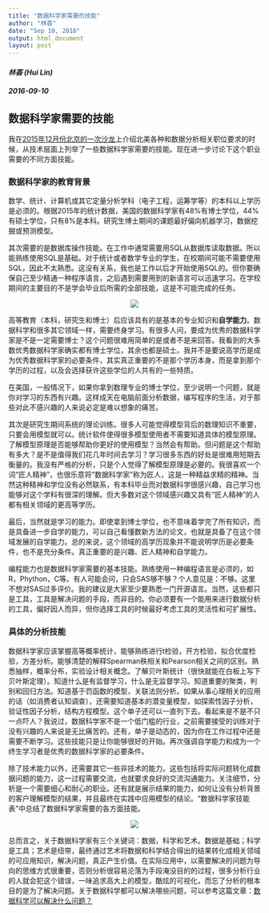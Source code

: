 ```yaml
---
title: "数据科学家需要的技能"
author: "林荟"
date: "Sep 10, 2016"
output: html_document
layout: post
---
```


<h4 class="author"><em>林荟 (Hui Lin)</em></h4>
<h4 class="date"><em>2016-09-10</em></h4>


## 数据科学家需要的技能


我在[2015年12月份北京的一次沙龙](http://www.xueqing.tv/course/55?from=timeline&isappinstalled=0)上介绍北美各种和数据分析相关职位要求的时候，从技术层面上列举了一些数据科学家需要的技能。现在进一步讨论下这个职业需要的不同方面技能。

### 数据科学家的教育背景

数学、统计、计算机或其它定量分析学科（电子工程，运筹学等）的本科以上学历是必须的。根据2015年的统计数据，美国的数据科学家有48%有博士学位，44%有硕士学位，只有8%是本科。研究生博士期间的课题最好偏向机器学习，数据挖掘或预测模型。

其次需要的是数据库操作技能。在工作中通常需要用SQL从数据库读取数据。所以能熟练使用SQL是基础。对于统计或者数学专业的学生，在校期间可能不需要使用SQL，因此不太熟悉。这没有关系，我也是工作以后才开始使用SQL的。但你要确保自己至少精通一种程序语言，之后遇到需要用到的新语言可以迅速学习。在学校期间的主要目的不是学会毕业后所需的全部技能，这是不可能完成的任务。

<p align="center">
  <img src="http://linhui.org/images/Jokes/CrS_kzyUMAApuJ5.png" />
</p>

    
高等教育（本科，研究生和博士）后应该具有的是基本的专业知识和**自学能力**。数据科学和很多其它领域一样，需要终身学习。有很多人问，要成为优秀的数据科学家是不是一定需要博士？这个问题很难用简单的是或者不是来回答。我看到的大多数优秀数据科学家确实都有博士学位，其余也都是硕士。我并不是要说高学历是成为优秀数据科学家的必要条件，其实真正重要的不是那个学历本身，而是拿到那个学历的过程，以及会选择获许这些学位的人共有的一些特质。

在美国，一般情况下，如果你拿到数理专业的博士学位，至少说明一个问题，就是你对学习的东西有兴趣。这样成天在电脑前面分析数据，编写程序的生活，对于那些对此不感兴趣的人来说必定是难以想象的痛苦。

其次是研究生期间系统的理论训练。很多人可能觉得模型背后的数理知识不重要，只要会用模型就可以。统计软件使得很多模型使用者不需要知道具体的模型原理。了解模型原理是否能够帮助你更好的使用模型？当然会有帮助。但问题是这个帮助有多大？是不是值得我们花几年时间去学习？学习很多东西的好处是很难用短期去衡量的。我没有严格的分析，只是个人觉得了解模型原理是必要的。我很喜欢一个词“匠人精神”，也很乐意将“数据科学家”称为匠人，这是一种精益求精的精神。当然这种精神和学位没有必然联系，有本科毕业而对数据科学很感兴趣，自己学习也能够对这个学科有很深的理解。但大多数对这个领域感兴趣又具有“匠人精神”的人都有相关领域的更高等学历。

最后，当然就是学习的能力。即使拿到博士学位，也不意味着学完了所有知识，而是具备进一步自学的能力，可以自己看懂数新方法的论文，也就是具备了在这个领域发展的自学能力。总的来说，这个领域的高学历现象并不能说明学历是必要条件，也不是充分条件。真正重要的是兴趣、匠人精神和自学能力。

编程能力也是数据科学家需要的基本技能。熟练使用一种编程语言是必须的，如R，Phython，C等。有人可能会问，只会SAS够不够？个人意见是：不够。这里不想对SAS过多评价。我的建议是大家至少要熟悉一门开源语言。当然，这些都只是工具，工具是解决问题的手段，而非目的。你必须要有一个能用来进行数据分析的工具，偏好因人而异，但你选择工具的时候最好考虑工具的灵活性和可扩展性。

### 具体的分析技能

数据科学家应该掌握高等概率统计，能够熟练进行t检验，开方检验，拟合优度检验，方差分析。能够清楚的解释Spearman秩相关和Pearson相关之间的区别。熟悉抽样，概率分布，实验设计相关概念。了解贝叶斯统计（很快就能在白板上写下贝叶斯定理）。知道什么是有监督学习，什么是无监督学习。知道重要的聚类，判别和回归方法。知道基于罚函数的模型，关联法则分析。如果从事心理相关的应用的话（如消费者认知调查），还需要知道基本的潜变量模型，如探索性因子分析，验证性因子分析，结构方程模型。这个单子还可以一直列下去。看起来是不是不只一点吓人？我说过，数据科学家不是一个低门槛的行业，之前需要接受的训练对于没有兴趣的人来说是无比痛苦的。还有，单子是动态的，因为你在工作过程中还是需要不断学习。这些技能只是让你能够很好的开始。再次强调自学能力和成为一个终生学习者是优秀的数据科学家的必要条件。

除了技术能力以外，还需要其它一些非技术的能力。这些包括将实际问题转化成数据问题的能力，这一过程需要交流，也就要求良好的交流沟通能力。关注细节，分析是一个需要细心和耐心的职业。还有就是展示结果的能力，如何让没有分析背景的客户理解模型的结果，并且最终在实践中应用模型的结论。“数据科学家技能表”中总结了数据科学家需要的各方面技能。

<p align="center">
  <img src="http://scientistcafe.com/book/Figure/Skill.png" />
</p>

总而言之，关于数据科学家有三个关键词：数据，科学和艺术。数据是基础；科学是工具；艺术是纽带，最终通过艺术将数据和科学结合得出的结果转化成相关领域的可应用知识，解决问题，真正产生价值。在实际应用中，以需要解决的问题为导向的思维方式很重要，否则分析很容易沦落为手段淹没目的的过程，很多分析行业的人就会犯这个错误，一味追求高大上的模型，酷炫的可视化，而忘了分析的根本目的是为了解决问题。关于数据科学都可以解决哪些问题，可以参考这篇文章：[数据科学可以解决什么问题？](http://scientistcafe.com/2016/09/12/DataScienceQuestion.html)